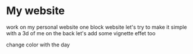 My website
==========

work on my personal website
one block website
let's try to make it simple
with a 3d of me on the back
let's add some vignette effet too

change color with the day
